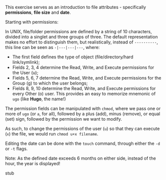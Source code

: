 This exercise serves as an introduction to file attributes - specifically **permissions**, **file size** and **date**.

Starting with permissions:

In UNIX, file/folder permissions are defined by a string of 10 characters, divided into a singlet and three groups of three. The default representation makes no effort to distinguish them, but realistically, instead of `----------`, this line can be seen as `-|---|---|---`, where:

- The first field defines the type of object (file/directory/hard link/symlink);
- Fields 2, 3, 4 determine the Read, Write, and Execute permissions for the User (u);
- Fields 5, 6, 7 determine the Read, Write, and Execute permissions for the Group (g) to which the user belongs;
- Fields 8, 9, 10 determine the Read, Write, and Execute permissions for every Other (o) user.
This provides an easy to memorize mnemonic of `ugo` (like **Hugo**, the name!)

The permission fields can be manipulated with `chmod`, where we pass one or more of `ugo` (or `a`, for all), followed by a plus (add), minus (remove), or equal (set) sign, followed by the permission we want to modify.

As such, to change the permissions of the user (`u`) so that they can execute (`x`) the file, we would run `chmod u+x filename`.

Editing the date can be done with the `touch` command, through either the `-d` or `-t` flags.




Note: As the defined date exceeds 6 months on either side, instead of the hour, the year is displayed!

stub
